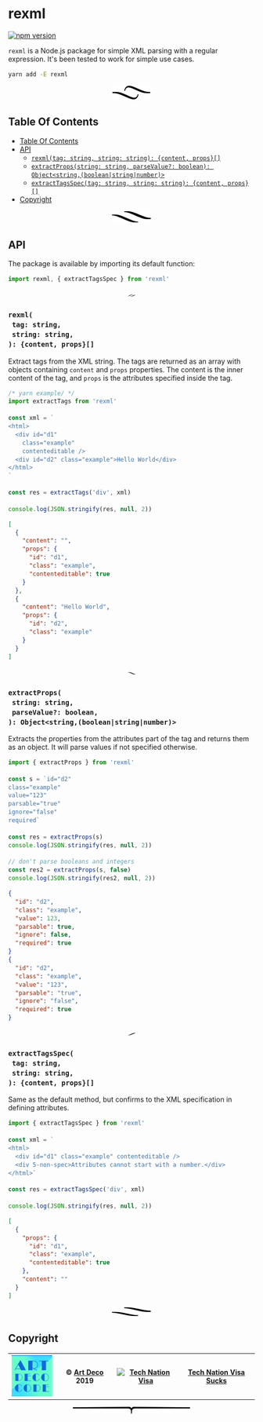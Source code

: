 # rexml

[![npm version](https://badge.fury.io/js/rexml.svg)](https://npmjs.org/package/rexml)

`rexml` is a Node.js package for simple XML parsing with a regular expression. It's been tested to work for simple use cases.

```sh
yarn add -E rexml
```

<p align="center"><a href="#table-of-contents"><img src="/.documentary/section-breaks/0.svg?sanitize=true"></a></p>

## Table Of Contents

- [Table Of Contents](#table-of-contents)
- [API](#api)
  * [`rexml(tag: string, string: string): {content, props}[]`](#rexmltag-stringstring-string-content-props)
  * [`extractProps(string: string, parseValue?: boolean): Object<string,(boolean|string|number)>`](#extractpropsstring-stringparsevalue-boolean-objectstringbooleanstringnumber)
  * [`extractTagsSpec(tag: string, string: string): {content, props}[]`](#extracttagsspectag-stringstring-string-content-props)
- [Copyright](#copyright)

<p align="center"><a href="#table-of-contents"><img src="/.documentary/section-breaks/1.svg?sanitize=true"></a></p>

## API

The package is available by importing its default function:

```js
import rexml, { extractTagsSpec } from 'rexml'
```

<p align="center"><a href="#table-of-contents"><img src="/.documentary/section-breaks/2.svg?sanitize=true" width="15"></a></p>

### `rexml(`<br/>&nbsp;&nbsp;`tag: string,`<br/>&nbsp;&nbsp;`string: string,`<br/>`): {content, props}[]`

Extract tags from the XML string. The tags are returned as an array with objects containing `content` and `props` properties. The content is the inner content of the tag, and `props` is the attributes specified inside the tag.

```javascript
/* yarn example/ */
import extractTags from 'rexml'

const xml = `
<html>
  <div id="d1"
    class="example"
    contenteditable />
  <div id="d2" class="example">Hello World</div>
</html>
`

const res = extractTags('div', xml)

console.log(JSON.stringify(res, null, 2))
```

```json
[
  {
    "content": "",
    "props": {
      "id": "d1",
      "class": "example",
      "contenteditable": true
    }
  },
  {
    "content": "Hello World",
    "props": {
      "id": "d2",
      "class": "example"
    }
  }
]
```

<p align="center"><a href="#table-of-contents"><img src="/.documentary/section-breaks/3.svg?sanitize=true" width="15"></a></p>

### `extractProps(`<br/>&nbsp;&nbsp;`string: string,`<br/>&nbsp;&nbsp;`parseValue?: boolean,`<br/>`): Object<string,(boolean|string|number)>`

Extracts the properties from the attributes part of the tag and returns them as an object. It will parse values if not specified otherwise.

```javascript
import { extractProps } from 'rexml'

const s = `id="d2"
class="example"
value="123"
parsable="true"
ignore="false"
required`

const res = extractProps(s)
console.log(JSON.stringify(res, null, 2))

// don't parse booleans and integers
const res2 = extractProps(s, false)
console.log(JSON.stringify(res2, null, 2))
```
```json
{
  "id": "d2",
  "class": "example",
  "value": 123,
  "parsable": true,
  "ignore": false,
  "required": true
}
{
  "id": "d2",
  "class": "example",
  "value": "123",
  "parsable": "true",
  "ignore": "false",
  "required": true
}
```

<p align="center"><a href="#table-of-contents"><img src="/.documentary/section-breaks/4.svg?sanitize=true" width="15"></a></p>

### `extractTagsSpec(`<br/>&nbsp;&nbsp;`tag: string,`<br/>&nbsp;&nbsp;`string: string,`<br/>`): {content, props}[]`

Same as the default method, but confirms to the XML specification in defining attributes.

```javascript
import { extractTagsSpec } from 'rexml'

const xml = `
<html>
  <div id="d1" class="example" contenteditable />
  <div 5-non-spec>Attributes cannot start with a number.</div>
</html>`

const res = extractTagsSpec('div', xml)

console.log(JSON.stringify(res, null, 2))
```
```json
[
  {
    "props": {
      "id": "d1",
      "class": "example",
      "contenteditable": true
    },
    "content": ""
  }
]
```

<p align="center"><a href="#table-of-contents"><img src="/.documentary/section-breaks/5.svg?sanitize=true"></a></p>

## Copyright

<table>
  <tr>
    <th>
      <a href="https://artd.eco">
        <img src="https://raw.githubusercontent.com/wrote/wrote/master/images/artdeco.png" alt="Art Deco">
      </a>
    </th>
    <th>© <a href="https://artd.eco">Art Deco</a>   2019</th>
    <th>
      <a href="https://www.technation.sucks" title="Tech Nation Visa">
        <img src="https://raw.githubusercontent.com/artdecoweb/www.technation.sucks/master/anim.gif"
          alt="Tech Nation Visa">
      </a>
    </th>
    <th><a href="https://www.technation.sucks">Tech Nation Visa Sucks</a></th>
  </tr>
</table>

<p align="center"><a href="#table-of-contents"><img src="/.documentary/section-breaks/-1.svg?sanitize=true"></a></p>